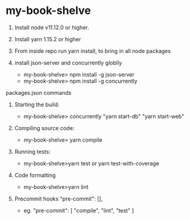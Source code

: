 # my-book-shelve

1. Install node v11.12.0 or higher.
2. Install yarn 1.15.2 or higher
3. From inside repo run yarn install, to bring in all node packages

4. install json-server and concurrently globlly
    - my-book-shelve> npm install -g json-server
    - my-book-shelve> npm install -g concurrently

packages.json commands

1. Starting the build:

    - my-book-shelve> concurrently "yarn start-db" "yarn start-web"

2. Compiling source code:

    - my-book-shelve> yarn compile

3. Running tests:

    - my-book-shelve>yarn test or yarn test-with-coverage

4. Code formatting

    - my-book-shelve>yarn lint

5. Precommit hooks
   "pre-commit": [],
    - eg.
      "pre-commit": [
      "compile",
      "lint",
      "test"
      ]
